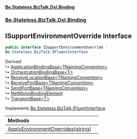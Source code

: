 #### [Be.Stateless.BizTalk.Dsl.Binding](README.md 'README')
### [Be.Stateless.BizTalk.Dsl.Binding](Be.Stateless.BizTalk.Dsl.Binding.md 'Be.Stateless.BizTalk.Dsl.Binding')

## ISupportEnvironmentOverride Interface

```csharp
public interface ISupportEnvironmentOverride :
Be.Stateless.BizTalk.IFluentInterface
```

Derived  
&#8627; [ApplicationBindingBase&lt;TNamingConvention&gt;](ApplicationBindingBase_TNamingConvention_.md 'Be.Stateless.BizTalk.Dsl.Binding.ApplicationBindingBase<TNamingConvention>')  
&#8627; [OrchestrationBindingBase&lt;T&gt;](OrchestrationBindingBase_T_.md 'Be.Stateless.BizTalk.Dsl.Binding.OrchestrationBindingBase<T>')  
&#8627; [ReceiveLocationBase&lt;TNamingConvention&gt;](ReceiveLocationBase_TNamingConvention_.md 'Be.Stateless.BizTalk.Dsl.Binding.ReceiveLocationBase<TNamingConvention>')  
&#8627; [ReceivePortBase&lt;TNamingConvention&gt;](ReceivePortBase_TNamingConvention_.md 'Be.Stateless.BizTalk.Dsl.Binding.ReceivePortBase<TNamingConvention>')  
&#8627; [SendPortBase&lt;TNamingConvention&gt;](SendPortBase_TNamingConvention_.md 'Be.Stateless.BizTalk.Dsl.Binding.SendPortBase<TNamingConvention>')  
&#8627; [NetMsmqBindingElement](NetMsmqBindingElement.md 'Be.Stateless.BizTalk.Dsl.Binding.ServiceModel.Configuration.NetMsmqBindingElement')  
&#8627; [TransportBase&lt;T&gt;](TransportBase_T_.md 'Be.Stateless.BizTalk.Dsl.Binding.TransportBase<T>')

Implements [Be.Stateless.BizTalk.IFluentInterface](https://docs.microsoft.com/en-us/dotnet/api/Be.Stateless.BizTalk.IFluentInterface 'Be.Stateless.BizTalk.IFluentInterface')

| Methods | |
| :--- | :--- |
| [ApplyEnvironmentOverrides(string)](ISupportEnvironmentOverride.ApplyEnvironmentOverrides(string).md 'Be.Stateless.BizTalk.Dsl.Binding.ISupportEnvironmentOverride.ApplyEnvironmentOverrides(string)') | |

